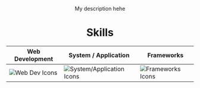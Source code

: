 <div align="center">
  
  <p>My description hehe</p>

  <h1>Skills</h1>
</div>

| Web Development | System / Application | Frameworks |
| --------------- | ---------------------| -----------|
| <img src="https://skillicons.dev/icons?i=php,js,html,css" alt="Web Dev Icons"/> | <img src="https://skillicons.dev/icons?i=py,c,cs,java" alt="System/Application Icons"/> | <img src="https://skillicons.dev/icons?i=laravel,spring" alt="Frameworks Icons"/> |
